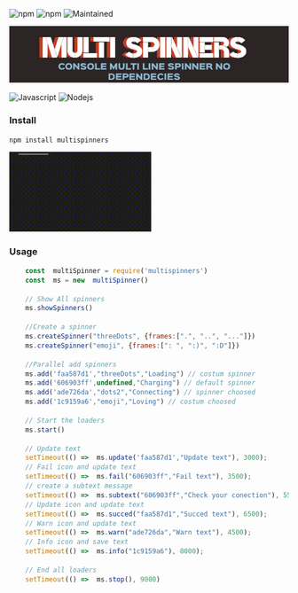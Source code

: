 ![npm](https://img.shields.io/badge/version-1.0.0-blue)
![npm](https://img.shields.io/npm/dw/localeval.svg?style=flat-square)
![Maintained](	https://img.shields.io/badge/Maintained%3F-yes-green.svg)

[![Header](https://raw.githubusercontent.com/LaboratorioInternacionalWeb/Multispinners/main/shared/readme_header.png "Header")](https://labweb.mx/)

![Javascript](https://img.shields.io/badge/JavaScript-F7DF1E?style=for-the-badge&logo=javascript&logoColor=black)
![Nodejs](https://img.shields.io/badge/Node.js-43853D?style=for-the-badge&logo=node.js&logoColor=white)


### Install
```
npm install multispinners
```

<img src="https://raw.githubusercontent.com/LaboratorioInternacionalWeb/Multispinners/main/shared/Example.gif">

### Usage
```Javascript
    const  multiSpinner = require('multispinners')
    const  ms = new  multiSpinner()
       
    // Show All spinners
    ms.showSpinners()
       
    //Create a spinner
    ms.createSpinner("threeDots", {frames:[".", "..", "..."]})
    ms.createSpinner("emoji", {frames:[": ", ":)", ":D"]})
    
    //Parallel add spinners
    ms.add('faa587d1',"threeDots","Loading") // costum spinner
    ms.add('606903ff',undefined,"Charging") // default spinner
    ms.add('ade726da',"dots2","Connecting") // spinner choosed
    ms.add('1c9159a6',"emoji","Loving") // costum choosed
    
    // Start the loaders
    ms.start()
    
    // Update text
    setTimeout(() =>  ms.update('faa587d1',"Update text"), 3000);
    // Fail icon and update text
    setTimeout(() =>  ms.fail("606903ff","Fail text"), 3500);
    // create a subtext message
    setTimeout(() =>  ms.subtext("606903ff","Check your conection"), 5500) // spinner choosed
    // Update icon and update text
    setTimeout(() =>  ms.succed("faa587d1","Succed text"), 6500);
    // Warn icon and update text
    setTimeout(() =>  ms.warn("ade726da","Warn text"), 4500);
    // Info icon and save text
    setTimeout(() =>  ms.info("1c9159a6"), 8000);
    
    // End all loaders
    setTimeout(() =>  ms.stop(), 9000)
```

